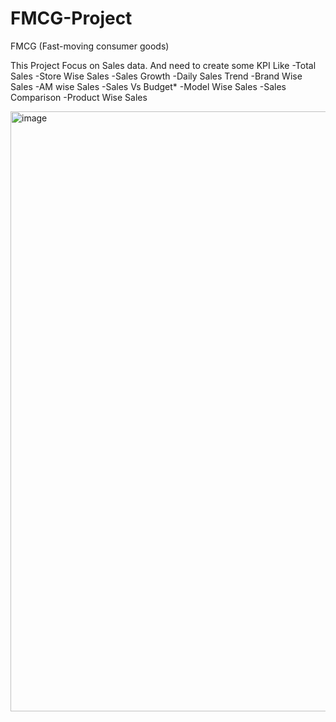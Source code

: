 # FMCG-Project
FMCG (Fast-moving consumer goods)

This Project Focus on Sales data.
And need to create some KPI Like
 -Total Sales
 -Store Wise Sales
 -Sales Growth 
 -Daily Sales Trend
 -Brand Wise Sales
 -AM wise Sales 
 -Sales Vs Budget*
 -Model Wise Sales 
 -Sales Comparison
 -Product Wise Sales 




<img width="960" alt="image" src="https://user-images.githubusercontent.com/104089846/235349394-aeadc130-0424-47f3-8e21-766cd5f1d017.png">
